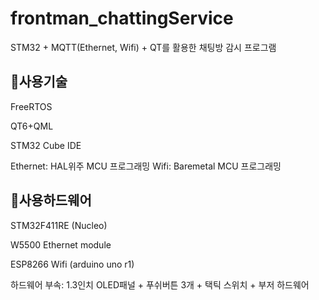 # frontman_chattingService
STM32 + MQTT(Ethernet, Wifi) + QT를 활용한 채팅방 감시 프로그램


## 📌사용기술 
FreeRTOS

QT6+QML

STM32 Cube IDE

Ethernet: HAL위주 MCU 프로그래밍
Wifi\: Baremetal MCU 프로그래밍

## 📌사용하드웨어
STM32F411RE (Nucleo)

W5500 Ethernet module

ESP8266 Wifi (arduino uno r1)

하드웨어 부속: 1.3인치 OLED패널 + 푸쉬버튼 3개 + 택틱 스위치 + 부저 하드웨어




